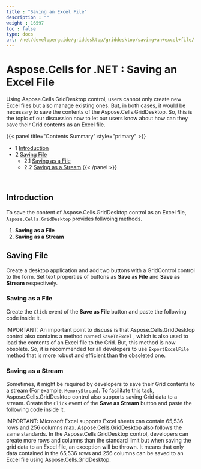 ```yaml
---
title : "Saving an Excel File" 
description : "" 
weight : 16597 
toc : false
type: docs
url: /net/developerguide/griddesktop/griddesktop/saving+an+excel+file/
---
```


# Aspose.Cells for .NET : Saving an Excel File


Using Aspose.Cells.GridDesktop control, users cannot only create new Excel files but also manage existing ones. But, in both cases, it would be necessary to save the contents of the Aspose.Cells.GridDesktop. So, this is the topic of our discussion now to let our users know about how can they save their Grid contents as an Excel file.

{{< panel title="Contents Summary" style="primary" >}}
*   1 [Introduction](#introduction)
*   2 [Saving File](#saving-file)
    *   2.1 [Saving as a File](#saving-as-a-file)
    *   2.2 [Saving as a Stream](#saving-as-a-stream)
{{< /panel >}}
 

 

## Introduction

To save the content of Aspose.Cells.GridDesktop control as an Excel file, `Aspose.Cells.GridDesktop` provides follwoing methods.

1.  **Saving as a File**
2.  **Saving as a Stream**

## Saving File

Create a desktop application and add two buttons with a GridControl control to the form. Set text properties of buttons as **Save as File** and **Save as Stream** respectively.

### Saving as a File

Create the `Click` event of the **Save as File** button and paste the following code inside it.

IMPORTANT: An important point to discuss is that Aspose.Cells.GridDesktop control also contains a method named `SaveToExcel` , which is also used to load the contents of an Excel file to the Grid. But, this method is now obsolete. So, it is recommended for all developers to use `ExportExcelFile` method that is more robust and efficient than the obsoleted one.

### Saving as a Stream

Sometimes, it might be required by developers to save their Grid contents to a stream (For example, `MemoryStream`). To facilitate this task, Aspose.Cells.GridDesktop control also supports saving Grid data to a stream. Create the `Click` event of the **Save as Stream** button and paste the following code inside it.

IMPORTANT: Microsoft Excel supports Excel sheets can contain 65,536 rows and 256 columns max. Aspose.Cells.GridDesktop also follows the same standards. In the Aspose.Cells.GridDesktop control, developers can create more rows and columns than the standard limit but when saving the grid data to an Excel file, an exception will be thrown. It means that only data contained in the 65,536 rows and 256 columns can be saved to an Excel file using Aspose.Cells.GridDesktop.

